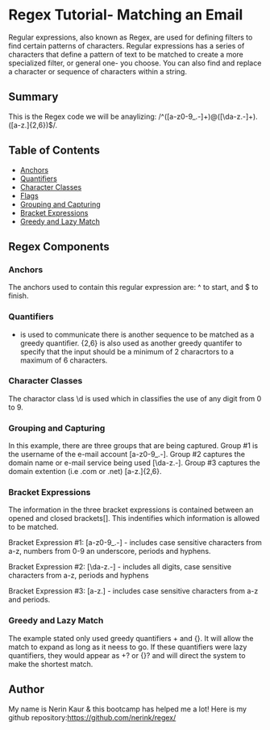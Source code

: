 # Regex Tutorial- Matching an Email 

Regular expressions, also known as Regex, are used for defining filters to find certain patterns of characters. Regular expressions has a series of characters that define a pattern of text to be matched to create a more specialized filter, or general one- you choose. You can also find and replace a character or sequence of characters within a string. 

## Summary

This is the Regex code we will be anaylizing: /^([a-z0-9_\.-]+)@([\da-z\.-]+)\.([a-z\.]{2,6})$/.


## Table of Contents

- [Anchors](#anchors)
- [Quantifiers](#quantifiers)
- [Character Classes](#character-classes)
- [Flags](#flags)
- [Grouping and Capturing](#grouping-and-capturing)
- [Bracket Expressions](#bracket-expressions)
- [Greedy and Lazy Match](#greedy-and-lazy-match)

## Regex Components

### Anchors
The anchors used to contain this regular expression are: ^ to start, and $ to finish.

### Quantifiers
+  is used to communicate there is another sequence to be matched as a greedy quantifier. 
{2,6} is also used as another greedy quantifer to specify that the input should be a minimum of 2 characrtors to a maximum of 6 characters.

### Character Classes
The charactor class \d is used which in classifies the use of any digit from 0 to 9.

### Grouping and Capturing
In this example, there are three groups that are being captured.
Group #1 is the username of the e-mail account [a-z0-9_\.-]. 
Group #2 captures the domain name or e-mail service being used [\da-z\.-]. 
Group #3 captures the domain extention (i.e .com or .net) [a-z\.]{2,6}.

### Bracket Expressions
The information in the three bracket expressions is contained between an opened and closed brackets[]. This indentifies which information is allowed to be matched.

Bracket Expression #1: [a-z0-9_\.-] - includes case sensitive characters from a-z, numbers from 0-9 an underscore, periods and hyphens.

Bracket Expression #2: [\da-z\.-] - includes all digits, case sensitive characters from a-z, periods and hyphens

Bracket Expression #3: [a-z\.] - includes case sensitive characters from a-z and periods.

### Greedy and Lazy Match
The example stated only used greedy quantifiers + and {}. It will allow the match to expand as long as it neess to go. If these quantifiers were lazy quantifiers, they would appear as +? or {}? and will direct the system to make the shortest match.

## Author
My name is Nerin Kaur & this bootcamp has helped me a lot! 
Here is my github repository:https://github.com/nerink/regex/ 